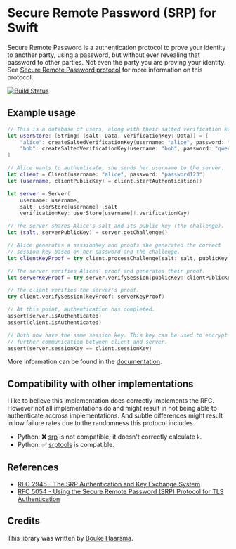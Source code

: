 Secure Remote Password (SRP) for Swift
======================================

Secure Remote Password is a authentication protocol to prove your identity to
another party, using a password, but without ever revealing that password to
other parties. Not even the party you are proving your identity. See [Secure Remote Password protocol][5] for more information on this protocol.

[![Build Status](https://travis-ci.org/Bouke/SRP.svg?branch=master)](https://travis-ci.org/Bouke/SRP)

## Example usage

```swift
// This is a database of users, along with their salted verification keys
let userStore: [String: (salt: Data, verificationKey: Data)] = [
    "alice": createSaltedVerificationKey(username: "alice", password: "password123"),
    "bob": createSaltedVerificationKey(username: "bob", password: "qwerty12345"),
]

// Alice wants to authenticate, she sends her username to the server.
let client = Client(username: "alice", password: "password123")
let (username, clientPublicKey) = client.startAuthentication()

let server = Server(
    username: username,
    salt: userStore[username]!.salt,
    verificationKey: userStore[username]!.verificationKey)

// The server shares Alice's salt and its public key (the challenge).
let (salt, serverPublicKey) = server.getChallenge()

// Alice generates a sessionKey and proofs she generated the correct
// session key based on her password and the challenge.
let clientKeyProof = try client.processChallenge(salt: salt, publicKey: serverPublicKey)

// The server verifies Alices' proof and generates their proof.
let serverKeyProof = try server.verifySession(publicKey: clientPublicKey, keyProof: clientKeyProof)

// The client verifies the server's proof.
try client.verifySession(keyProof: serverKeyProof)

// At this point, authentication has completed.
assert(server.isAuthenticated)
assert(client.isAuthenticated)

// Both now have the same session key. This key can be used to encrypt
// further communication between client and server.
assert(server.sessionKey == client.sessionKey)
```

More information can be found in the [documentation](http://boukehaarsma.nl/SRP).

## Compatibility with other implementations

I like to believe this implementation does correctly implements the RFC.
However not all implementations do and might result in not being able to
authenticate accross implementations. And subtle differences might result in
low failure rates due to the randomness this protocol includes.

* Python: ❌ [srp][2] is not compatible; it doesn't correctly calculate `k`.
* Python: ✅ [srptools][3] is compatible.

## References

* [RFC 2945 - The SRP Authentication and Key Exchange System][0]
* [RFC 5054 - Using the Secure Remote Password (SRP) Protocol for TLS Authentication][1]

## Credits

This library was written by [Bouke Haarsma][4].

[0]: https://tools.ietf.org/html/rfc2945
[1]: https://tools.ietf.org/html/rfc5054
[2]: https://pypi.python.org/pypi/srp
[3]: https://pypi.python.org/pypi/srptools
[4]: https://twitter.com/BoukeHaarsma
[5]: https://en.wikipedia.org/wiki/Secure_Remote_Password_protocol

